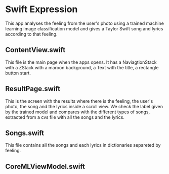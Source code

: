 # Swift Expression
This app analyses the feeling from the user's photo using a trained machine learning image classification model and gives a Taylor Swift song and lyrics according to that feeling.

## ContentView.swift
This file is the main page when the apps opens. It has a NaviagtionStack with a ZStack with a maroon background, a Text with the title, a rectangle button start.

## ResultPage.swift
This is the screen with the results where there is the feeling, the user's photo, the song and the lyrics inside a scroll view. We check the label given by the trained model and compares with the different types of songs, extracted from a cvs file with all the songs and the lyrics.

## Songs.swift
This file contains all the songs and each lyrics in dictionaries separeted by feeling.

## CoreMLViewModel.swift
